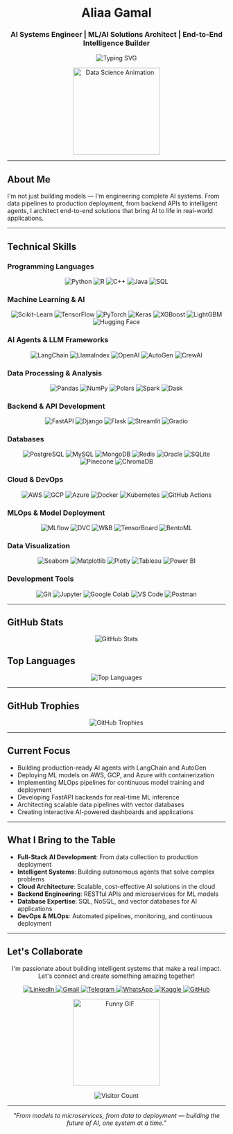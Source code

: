 <h1 align="center">Aliaa Gamal</h1>
<h3 align="center">AI Systems Engineer | ML/AI Solutions Architect | End-to-End Intelligence Builder</h3>

<!-- Enhanced Typing SVG Animation -->
<p align="center">
  <img src="https://readme-typing-svg.herokuapp.com?font=Poppins&size=26&duration=3000&pause=500&color=FF6F61&center=true&vCenter=true&width=700&lines=Building+Intelligent+Systems+from+Scratch;Architecting+ML+Solutions+in+Production;From+Models+to+Scalable+AI+Applications;Cloud-Native+AI+Systems+Engineer" alt="Typing SVG" />
</p>

<p align="center">
  <img src="https://media.giphy.com/media/LmNwrBhejkK9EFP504/giphy.gif" width="200" alt="Data Science Animation" />
</p>

---

## About Me

I'm not just building models — I'm engineering complete AI systems. From data pipelines to production deployment, from backend APIs to intelligent agents, I architect end-to-end solutions that bring AI to life in real-world applications.

---

## Technical Skills

### Programming Languages
<p align="center">
  <img src="https://img.shields.io/badge/Python-3776AB?style=plastic&logo=python&logoColor=white" alt="Python" />
  <img src="https://img.shields.io/badge/R-276DC3?style=plastic&logo=r&logoColor=white" alt="R" />
  <img src="https://img.shields.io/badge/C++-00599C?style=plastic&logo=c%2B%2B&logoColor=white" alt="C++" />
  <img src="https://img.shields.io/badge/Java-007396?style=plastic&logo=java&logoColor=white" alt="Java" />
  <img src="https://img.shields.io/badge/SQL-4479A1?style=plastic&logo=postgresql&logoColor=white" alt="SQL" />
</p>

### Machine Learning & AI
<p align="center">
  <img src="https://img.shields.io/badge/Scikit_Learn-F7931E?style=plastic&logo=scikit-learn&logoColor=white" alt="Scikit-Learn" />
  <img src="https://img.shields.io/badge/TensorFlow-FF6F00?style=plastic&logo=tensorflow&logoColor=white" alt="TensorFlow" />
  <img src="https://img.shields.io/badge/PyTorch-EE4C2C?style=plastic&logo=pytorch&logoColor=white" alt="PyTorch" />
  <img src="https://img.shields.io/badge/Keras-D00000?style=plastic&logo=keras&logoColor=white" alt="Keras" />
  <img src="https://img.shields.io/badge/XGBoost-FF6600?style=plastic&logo=xgboost&logoColor=white" alt="XGBoost" />
  <img src="https://img.shields.io/badge/LightGBM-02569B?style=plastic&logo=lightgbm&logoColor=white" alt="LightGBM" />
  <img src="https://img.shields.io/badge/Hugging_Face-FFD21E?style=plastic&logo=huggingface&logoColor=black" alt="Hugging Face" />
</p>

### AI Agents & LLM Frameworks
<p align="center">
  <img src="https://img.shields.io/badge/LangChain-121212?style=plastic&logo=chainlink&logoColor=white" alt="LangChain" />
  <img src="https://img.shields.io/badge/LlamaIndex-000000?style=plastic&logo=llama&logoColor=white" alt="LlamaIndex" />
  <img src="https://img.shields.io/badge/OpenAI_API-412991?style=plastic&logo=openai&logoColor=white" alt="OpenAI" />
  <img src="https://img.shields.io/badge/AutoGen-0078D4?style=plastic&logo=microsoft&logoColor=white" alt="AutoGen" />
  <img src="https://img.shields.io/badge/CrewAI-FF6B6B?style=plastic&logo=ai&logoColor=white" alt="CrewAI" />
</p>

### Data Processing & Analysis
<p align="center">
  <img src="https://img.shields.io/badge/Pandas-150458?style=plastic&logo=pandas&logoColor=white" alt="Pandas" />
  <img src="https://img.shields.io/badge/NumPy-013243?style=plastic&logo=numpy&logoColor=white" alt="NumPy" />
  <img src="https://img.shields.io/badge/Polars-CD792C?style=plastic&logo=polars&logoColor=white" alt="Polars" />
  <img src="https://img.shields.io/badge/Apache_Spark-E25A1C?style=plastic&logo=apache-spark&logoColor=white" alt="Spark" />
  <img src="https://img.shields.io/badge/Dask-FDA061?style=plastic&logo=dask&logoColor=white" alt="Dask" />
</p>

### Backend & API Development
<p align="center">
  <img src="https://img.shields.io/badge/FastAPI-009688?style=plastic&logo=fastapi&logoColor=white" alt="FastAPI" />
  <img src="https://img.shields.io/badge/Django-092E20?style=plastic&logo=django&logoColor=white" alt="Django" />
  <img src="https://img.shields.io/badge/Flask-000000?style=plastic&logo=flask&logoColor=white" alt="Flask" />
  <img src="https://img.shields.io/badge/Streamlit-FF4B4B?style=plastic&logo=streamlit&logoColor=white" alt="Streamlit" />
  <img src="https://img.shields.io/badge/Gradio-FF7C00?style=plastic&logo=gradio&logoColor=white" alt="Gradio" />
</p>

### Databases
<p align="center">
  <img src="https://img.shields.io/badge/PostgreSQL-316192?style=plastic&logo=postgresql&logoColor=white" alt="PostgreSQL" />
  <img src="https://img.shields.io/badge/MySQL-00758F?style=plastic&logo=mysql&logoColor=white" alt="MySQL" />
  <img src="https://img.shields.io/badge/MongoDB-47A248?style=plastic&logo=mongodb&logoColor=white" alt="MongoDB" />
  <img src="https://img.shields.io/badge/Redis-DC382D?style=plastic&logo=redis&logoColor=white" alt="Redis" />
  <img src="https://img.shields.io/badge/Oracle-F80000?style=plastic&logo=oracle&logoColor=white" alt="Oracle" />
  <img src="https://img.shields.io/badge/SQLite-003B57?style=plastic&logo=sqlite&logoColor=white" alt="SQLite" />
  <img src="https://img.shields.io/badge/Pinecone-000000?style=plastic&logo=pinecone&logoColor=white" alt="Pinecone" />
  <img src="https://img.shields.io/badge/Chroma-FF6F61?style=plastic&logo=chroma&logoColor=white" alt="ChromaDB" />
</p>

### Cloud & DevOps
<p align="center">
  <img src="https://img.shields.io/badge/AWS-232F3E?style=plastic&logo=amazon-aws&logoColor=white" alt="AWS" />
  <img src="https://img.shields.io/badge/Google_Cloud-4285F4?style=plastic&logo=google-cloud&logoColor=white" alt="GCP" />
  <img src="https://img.shields.io/badge/Azure-0078D4?style=plastic&logo=microsoft-azure&logoColor=white" alt="Azure" />
  <img src="https://img.shields.io/badge/Docker-2496ED?style=plastic&logo=docker&logoColor=white" alt="Docker" />
  <img src="https://img.shields.io/badge/Kubernetes-326CE5?style=plastic&logo=kubernetes&logoColor=white" alt="Kubernetes" />
  <img src="https://img.shields.io/badge/GitHub_Actions-2088FF?style=plastic&logo=github-actions&logoColor=white" alt="GitHub Actions" />
</p>

### MLOps & Model Deployment
<p align="center">
  <img src="https://img.shields.io/badge/MLflow-0194E2?style=plastic&logo=mlflow&logoColor=white" alt="MLflow" />
  <img src="https://img.shields.io/badge/DVC-13ADC7?style=plastic&logo=dvc&logoColor=white" alt="DVC" />
  <img src="https://img.shields.io/badge/Weights_&_Biases-FFBE00?style=plastic&logo=weightsandbiases&logoColor=black" alt="W&B" />
  <img src="https://img.shields.io/badge/TensorBoard-FF6F00?style=plastic&logo=tensorflow&logoColor=white" alt="TensorBoard" />
  <img src="https://img.shields.io/badge/BentoML-000000?style=plastic&logo=bentoml&logoColor=white" alt="BentoML" />
</p>

### Data Visualization
<p align="center">
  <img src="https://img.shields.io/badge/Seaborn-0C4B8E?style=plastic&logo=python&logoColor=white" alt="Seaborn" />
  <img src="https://img.shields.io/badge/Matplotlib-20232A?style=plastic&logo=python&logoColor=white" alt="Matplotlib" />
  <img src="https://img.shields.io/badge/Plotly-3F4F75?style=plastic&logo=plotly&logoColor=white" alt="Plotly" />
  <img src="https://img.shields.io/badge/Tableau-E97627?style=plastic&logo=tableau&logoColor=white" alt="Tableau" />
  <img src="https://img.shields.io/badge/Power_BI-F2C811?style=plastic&logo=power-bi&logoColor=black" alt="Power BI" />
</p>

### Development Tools
<p align="center">
  <img src="https://img.shields.io/badge/Git-F05032?style=plastic&logo=git&logoColor=white" alt="Git" />
  <img src="https://img.shields.io/badge/Jupyter-F37626?style=plastic&logo=jupyter&logoColor=white" alt="Jupyter" />
  <img src="https://img.shields.io/badge/Google_Colab-F9AB00?style=plastic&logo=google-colab&logoColor=white" alt="Google Colab" />
  <img src="https://img.shields.io/badge/VS_Code-007ACC?style=plastic&logo=visual-studio-code&logoColor=white" alt="VS Code" />
  <img src="https://img.shields.io/badge/Postman-FF6C37?style=plastic&logo=postman&logoColor=white" alt="Postman" />
</p>

---

## GitHub Stats

<p align="center">
  <img src="https://github-readme-stats.vercel.app/api?username=aliaagamall&show_icons=true&theme=dracula&hide_border=true" alt="GitHub Stats" />
</p>

## Top Languages

<p align="center">
  <img src="https://github-readme-stats.vercel.app/api/top-langs/?username=aliaagamall&layout=compact&theme=tokyonight&hide_border=true" alt="Top Languages" />
</p>

---

## GitHub Trophies

<p align="center">
  <img src="https://github-profile-trophy.vercel.app/?username=aliaagamall&theme=dracula&no-bg=true&no-frame=true&margin-w=10" alt="GitHub Trophies" />
</p>

---

## Current Focus

- Building production-ready AI agents with LangChain and AutoGen
- Deploying ML models on AWS, GCP, and Azure with containerization
- Implementing MLOps pipelines for continuous model training and deployment
- Developing FastAPI backends for real-time ML inference
- Architecting scalable data pipelines with vector databases
- Creating interactive AI-powered dashboards and applications

---

## What I Bring to the Table

- **Full-Stack AI Development**: From data collection to production deployment
- **Intelligent Systems**: Building autonomous agents that solve complex problems
- **Cloud Architecture**: Scalable, cost-effective AI solutions in the cloud
- **Backend Engineering**: RESTful APIs and microservices for ML models
- **Database Expertise**: SQL, NoSQL, and vector databases for AI applications
- **DevOps & MLOps**: Automated pipelines, monitoring, and continuous deployment

---

## Let's Collaborate

<p align="center">
  I'm passionate about building intelligent systems that make a real impact. Let's connect and create something amazing together!
</p>

<p align="center">
  <a href="https://linkedin.com/in/aliaa-gamal-659a7292b" target="_blank">
    <img src="https://img.shields.io/badge/LinkedIn-0077B5?style=plastic&logo=linkedin&logoColor=white&labelColor=0077B5" alt="LinkedIn" />
  </a>
  <a href="mailto:alliaagamall@gmail.com" target="_blank">
    <img src="https://img.shields.io/badge/Gmail-D14836?style=plastic&logo=gmail&logoColor=white&labelColor=D14836" alt="Gmail" />
  </a>
  <a href="https://t.me/alliaagamal" target="_blank">
    <img src="https://img.shields.io/badge/Telegram-2CA5E0?style=plastic&logo=telegram&logoColor=white&labelColor=2CA5E0" alt="Telegram" />
  </a>
  <a href="https://wa.me/201098342261" target="_blank">
    <img src="https://img.shields.io/badge/WhatsApp-25D366?style=plastic&logo=whatsapp&logoColor=white&labelColor=25D366" alt="WhatsApp" />
  </a>
  <a href="https://kaggle.com/aliaagamal" target="_blank">
    <img src="https://img.shields.io/badge/Kaggle-20BEFF?style=plastic&logo=kaggle&logoColor=white&labelColor=20BEFF" alt="Kaggle" />
  </a>
  <a href="https://github.com/aliaagamall" target="_blank">
    <img src="https://img.shields.io/badge/GitHub-181717?style=plastic&logo=github&logoColor=white&labelColor=181717" alt="GitHub" />
  </a>
</p>

<p align="center">
  <img src="https://media3.giphy.com/media/v1.Y2lkPTc5MGI3NjExbnM1b20wOThsdXNndGI5d24zZHZmOXJzdm5icWdrZXYxMHBldW82bSZlcD12MV9pbnRlcm5hbF9naWZfYnlfaWQmY3Q9Zw/L3VvDvnVQ94wTjTPBa/giphy.gif" alt="Funny GIF" width="200">
</p>

<p align="center">
  <img src="https://komarev.com/ghpvc/?username=aliaagamall&label=Profile%20Views&color=FF6F61&style=plastic" alt="Visitor Count" />
</p>

---

<p align="center">
  <i>"From models to microservices, from data to deployment — building the future of AI, one system at a time."</i>
</p>
